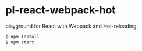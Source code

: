 # pl-react-webpack-hot
playground for React with Webpack and Hot-reloading

```sh
$ npm install
$ npm start
```
